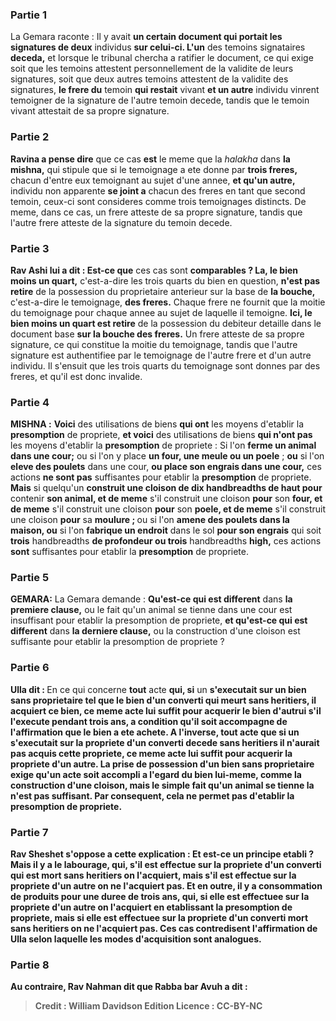 
### Partie 1
La Gemara raconte : Il y avait <b>un certain document qui portait les signatures de deux</b> individus <b>sur celui-ci. L'un</b> des temoins signataires <b>deceda,</b> et lorsque le tribunal chercha a ratifier le document, ce qui exige soit que les temoins attestent personnellement de la validite de leurs signatures, soit que deux autres temoins attestent de la validite des signatures, <b>le frere du</b> temoin <b>qui restait</b> vivant <b>et un autre</b> individu</b> vinrent temoigner de la signature de l'autre</b> temoin decede, tandis que le temoin vivant attestait de sa propre signature.

### Partie 2
<b>Ravina a pense dire</b> que ce cas <b>est</b> le meme que la <i>halakha</i> dans <b>la mishna,</b> qui stipule que si le temoignage a ete donne par <b>trois freres,</b> chacun d'entre eux temoignant au sujet d'une annee, <b>et qu'un autre,</b> individu non apparente <b>se joint a</b> chacun des freres en tant que second temoin, ceux-ci sont consideres comme trois temoignages distincts. De meme, dans ce cas, un frere atteste de sa propre signature, tandis que l'autre frere atteste de la signature du temoin decede.

### Partie 3
<b>Rav Ashi lui a dit : Est-ce que</b> ces cas sont <b>comparables ? La, le bien moins un quart,</b> c'est-a-dire les trois quarts du bien en question, <b>n'est pas retire</b> de la possession du proprietaire anterieur sur la base de <b>la bouche,</b> c'est-a-dire le temoignage, <b>des freres.</b> Chaque frere ne fournit que la moitie du temoignage pour chaque annee au sujet de laquelle il temoigne. <b>Ici, le bien moins un quart est retire</b> de la possession du debiteur detaille dans le document base <b>sur la bouche des freres.</b> Un frere atteste de sa propre signature, ce qui constitue la moitie du temoignage, tandis que l'autre signature est authentifiee par le temoignage de l'autre frere et d'un autre individu. Il s'ensuit que les trois quarts du temoignage sont donnes par des freres, et qu'il est donc invalide.

### Partie 4
<strong>MISHNA :</strong> <b>Voici</b> des utilisations de biens <b>qui ont</b> les moyens d'etablir la <b>presomption</b> de propriete, <b>et voici</b> des utilisations de biens <b>qui n'ont pas</b> les moyens d'etablir la <b>presomption</b> de propriete : Si l'on <b>ferme un animal dans une cour;</b> ou si l'on y place <b>un four, une meule ou un poele</b> ; <b>ou</b> si l'on <b>eleve des poulets</b> dans une cour, <b>ou place son engrais dans une cour,</b> ces actions <b>ne sont pas</b> suffisantes pour etablir la <b>presomption</b> de propriete. <b>Mais</b> si quelqu'un <b>construit une cloison de dix handbreadths de haut pour</b> contenir <b>son animal, et de meme</b> s'il construit une cloison <b>pour</b> son <b>four, et de meme</b> s'il construit une cloison <b>pour</b> son <b>poele, et de meme</b> s'il construit une cloison <b>pour</b> sa <b>moulure ; </b> ou si l'on <b>amene des poulets dans la maison, ou</b> si l'on <b>fabrique un endroit</b> dans le sol <b>pour son engrais</b> qui soit <b>trois</b> handbreadths <b>de profondeur ou trois</b> handbreadths <b>high,</b> ces actions <b>sont</b> suffisantes pour etablir la <b>presomption</b> de propriete.

### Partie 5
<strong>GEMARA:</strong> La Gemara demande : <b>Qu'est-ce qui est different</b> dans <b>la premiere clause,</b> ou le fait qu'un animal se tienne dans une cour est insuffisant pour etablir la presomption de propriete, <b>et qu'est-ce qui est different</b> dans <b>la derniere clause,</b> ou la construction d'une cloison est suffisante pour etablir la presomption de propriete ?

### Partie 6
<b>Ulla dit : </b> En ce qui concerne <b>tout</b> acte <b>qui, si</b> un <b>s'executait <b>sur</b> un bien sans proprietaire tel que le <b>bien d'un converti</b> qui meurt sans heritiers, il <b>acquiert</b> ce bien, ce meme acte lui suffit pour <b>acquerir le bien d'autrui</b> s'il l'execute pendant trois ans, a condition qu'il soit accompagne de l'affirmation que le bien a ete achete. A l'inverse, <b>tout</b> acte <b>que si</b> un <b>s'executait <b>sur</b> la <b>propriete d'un converti</b> decede sans heritiers il n'aurait <b>pas acquis</b> cette propriete, ce meme acte lui suffit pour <b>acquerir la propriete d'un autre. </b> La prise de possession d'un bien sans proprietaire exige qu'un acte soit accompli a l'egard du bien lui-meme, comme la construction d'une cloison, mais le simple fait qu'un animal se tienne la n'est pas suffisant. Par consequent, cela ne permet pas d'etablir la presomption de propriete.

### Partie 7
<b>Rav Sheshet s'oppose a cette</b> explication : <b>Et est-ce</b> un <b>principe etabli ? Mais il y a le labourage, qui,</b> s'il est effectue <b>sur</b> la <b>propriete d'un converti</b> qui est mort sans heritiers on l'<b>acquiert</b>, mais s'il est effectue <b>sur</b> la <b>propriete d'un autre</b> on ne l'<b>acquiert</b> pas. <b>Et</b> en outre, <b>il y a consommation de produits</b> pour une duree de trois ans, <b>qui,</b> si elle est effectuee <b>sur</b> la <b>propriete d'un autre</b> on <b>l'acquiert</b> en etablissant la presomption de propriete, mais si elle est effectuee <b>sur</b> la <b>propriete d'un converti</b> mort sans heritiers on <b>ne l'acquiert pas</b>. Ces cas contredisent l'affirmation de Ulla selon laquelle les modes d'acquisition sont analogues.

### Partie 8
<b>Au contraire, Rav Nahman dit</b> que <b>Rabba bar Avuh a dit :</b>

>Credit : William Davidson Edition
>Licence : CC-BY-NC